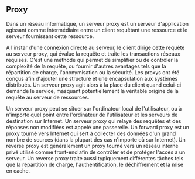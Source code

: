 ## Proxy

Dans un réseau informatique, un serveur proxy est un serveur d'application agissant comme
intermédiaire entre un client requêtant une ressource et le serveur fournissant cette ressource.

A l'instar d'une connexion directe au serveur, le client dirige cette requête au serveur proxy, qui
évalue la requête et traite les transactions réseaux requises. C'est une méthode qui permet de
simplifier ou de contrôler la complexité de la requête, ou fournir d'autres avantages tels que la
répartition de charge, l'anonymisation ou la sécurité. Les proxys ont été conçus afin d'ajouter une
structure et une encapsulation aux systèmes distribués. Un serveur proxy agit alors à la place du
client quand celui-ci demande le service, masquant potentiellement la véritable origine de la
requête au serveur de ressources.

Un serveur proxy peut se situer sur l'ordinateur local de l'utilisateur, ou à n'importe quel point
entre l'ordinateur de l'utilisateur et les serveurs de destination sur Internet. Un serveur proxy
qui relaye des requêtes et des réponses non modifiées est appelé une passerelle. Un forward proxy
est un proxy tourné vers Internet qui sert à collecter des données d'un grand nombre de sources
(dans la plupart des cas n'importe où sur Internet). Un reverse proxy est généralement un proxy
tourné vers un réseau interne privé utilisé comme front-end afin de contrôler et de protéger l'accès
à un serveur. Un reverse proxy traite aussi typiquement différentes tâches tels que la répartition
de charge, l'authentification, le déchiffrement et la mise en cache.
